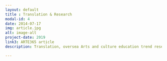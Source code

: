 ```yaml
---
layout: default
title : Translation & Research
modal-id: 4
date: 2014-07-17
img: article.jpg
alt: image-alt
project-date: 2019
link3: ARTE365 article
description: Translation, oversea Arts and culture education trend research. <br />UNESCO International Arts Education Week programs operational support

---
```

